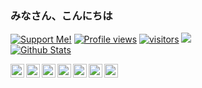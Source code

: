 ### みなさん、こんにちは
<a href="https://saweria.co/domathjav69"><img src="https://img.shields.io/badge/Support-Me!-green.svg" alt="Support Me!"></a>
[![Profile views](https://gpvc.arturio.dev/domathid)](https://github.com/domathid)
[![visitors](https://visitor-badge.laobi.icu/badge?page_id=domathid.domathid)](https://github.com/domathid)
<a href="https://trakteer.id/bang-domath"><img src="https://img.shields.io/badge/Trakteer-Me-red.svg"></a>
<br>
[![Github Stats](https://github-readme-stats.vercel.app/api/?username=DomathID&cache_seconds=1800&show_icons=true&theme=highcontrast)](https://github.com/domathid)

<a href="https://www.facebook.com/bangdomath.id">
  <img align="left" alt="BangDomath Facebook" width="22px" src="https://cdn.jsdelivr.net/npm/simple-icons@v3/icons/facebook.svg" />
</a>
<a href="https://dev.to/domathid">
  <img align="left" alt="BangDomath Dev.to" width="22px" src="https://cdn.jsdelivr.net/npm/simple-icons@v3/icons/dev-dot-to.svg" />
</a>
<a href="https://discord.gg/e9bzxXD">
  <img align="left" alt="BangDomath Twitter" width="22px" src="https://cdn.jsdelivr.net/npm/simple-icons@v3/icons/discord.svg" />
</a>
<a href="https://codepen.io/domathid">
  <img align="left" alt="BangDomath Codepen" width="22px" src="https://cdn.jsdelivr.net/npm/simple-icons@v3/icons/codepen.svg" />
</a>
<a href="https://stackoverflow.com/domathid">
  <img align="left" alt="BangDomath StackOverflow" width="22px" src="https://cdn.jsdelivr.net/npm/simple-icons@v3/icons/stackoverflow.svg" />
</a>
<a href="https://www.reddit.com/u/domathjav69">
  <img align="left" alt="BangDomath Reddit" width="22px" src="https://cdn.jsdelivr.net/npm/simple-icons@v3/icons/reddit.svg" />
</a>
<a href="https://masdomath.my.id/">
 <img align="left" alt="BangDomath Blog" width="22px" src="https://cdn.jsdelivr.net/npm/simple-icons@v3/icons/blogger.svg" />
</a>
<br/>
